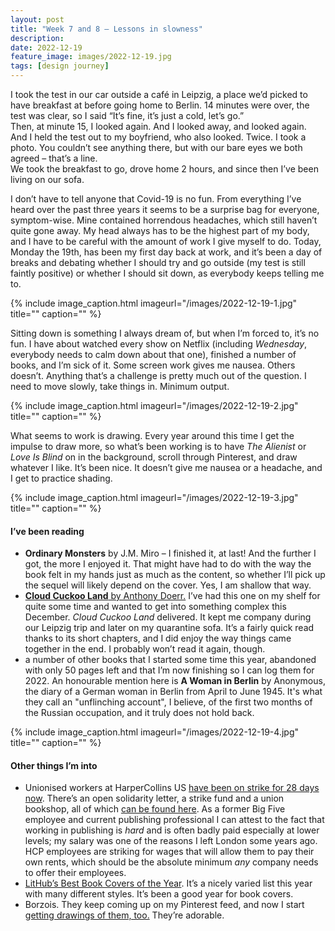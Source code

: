 ```yaml
---
layout: post
title: "Week 7 and 8 – Lessons in slowness"
description:
date: 2022-12-19
feature_image: images/2022-12-19.jpg
tags: [design journey]
---
```


I took the test in our car outside a café in Leipzig, a place we’d picked to have breakfast at before going home to Berlin. 14 minutes were over, the test was clear, so I said “It’s fine, it’s just a cold, let’s go.”<br/>
Then, at minute 15, I looked again. And I looked away, and looked again. And I held the test out to my boyfriend, who also looked. Twice. I took a photo. You couldn’t see anything there, but with our bare eyes we both agreed – that’s a line.<br/>
We took the breakfast to go, drove home 2 hours, and since then I’ve been living on our sofa.

<!--more-->

I don’t have to tell anyone that Covid-19 is no fun. From everything I’ve heard over the past three years it seems to be a surprise bag for everyone, symptom-wise. Mine contained horrendous headaches, which still haven’t quite gone away. My head always has to be the highest part of my body, and I have to be careful with the amount of work I give myself to do. Today, Monday the 19th, has been my first day back at work, and it’s been a day of breaks and debating whether I should try and go outside (my test is still faintly positive) or whether I should sit down, as everybody keeps telling me to.

{% include image_caption.html imageurl="/images/2022-12-19-1.jpg" title="" caption="" %}

Sitting down is something I always dream of, but when I’m forced to, it’s no fun. I have about watched every show on Netflix (including *Wednesday*, everybody needs to calm down about that one), finished a number of books, and I’m sick of it. Some screen work gives me nausea. Others doesn’t. Anything that’s a challenge is pretty much out of the question. I need to move slowly, take things in. Minimum output.

{% include image_caption.html imageurl="/images/2022-12-19-2.jpg" title="" caption="" %}

What seems to work is drawing. Every year around this time I get the impulse to draw more, so what’s been working is to have *The Alienist* or *Love Is Blind* on in the background, scroll through Pinterest, and draw whatever I like. It’s been nice. It doesn’t give me nausea or a headache, and I get to practice shading.

{% include image_caption.html imageurl="/images/2022-12-19-3.jpg" title="" caption="" %}

#### I’ve been reading
+ **Ordinary Monsters** by J.M. Miro – I finished it, at last! And the further I got, the more I enjoyed it. That might have had to do with the way the book felt in my hands just as much as the content, so whether I’ll pick up the sequel will likely depend on the cover. Yes, I am shallow that way.
+ [**Cloud Cuckoo Land** by Anthony Doerr.](https://www.anthonydoerr.com/books/cloud-cuckoo-land/) I’ve had this one on my shelf for quite some time and wanted to get into something complex this December. *Cloud Cuckoo Land* delivered. It kept me company during our Leipzig trip and later on my quarantine sofa. It’s a fairly quick read thanks to its short chapters, and I did enjoy the way things came together in the end. I probably won’t read it again, though.
+ a number of other books that I started some time this year, abandoned with only 50 pages left and that I’m now finishing so I can log them for 2022. An honourable mention here is **A Woman in Berlin** by Anonymous, the diary of a German woman in Berlin from April to June 1945. It's what they call an "unflinching account", I believe, of the first two months of the Russian occupation, and it truly does not hold back.

{% include image_caption.html imageurl="/images/2022-12-19-4.jpg" title="" caption="" %}

#### Other things I’m into
+ Unionised workers at HarperCollins US [have been on strike for 28 days now](https://www.publishersweekly.com/pw/by-topic/industry-news/publisher-news/article/91153-hc-union-update-authors-co-host-rally-at-harper-headquarters-agents-overwhelmingly-support-strike.html). There’s an open solidarity letter, a strike fund and a union bookshop, all of which [can be found here](https://linktr.ee/hcpunion). As a former Big Five employee and current publishing professional I can attest to the fact that working in publishing is *hard* and is often badly paid especially at lower levels; my salary was one of the reasons I left London some years ago. HCP employees are striking for wages that will allow them to pay their own rents, which should be the absolute minimum *any* company needs to offer their employees.
+ [LitHub’s Best Book Covers of the Year](https://lithub.com/the-103-best-book-covers-of-2022/). It’s a nicely varied list this year with many different styles. It’s been a good year for book covers.
+ Borzois. They keep coming up on my Pinterest feed, and now I start [getting drawings of them, too.](https://pin.it/2ylHPHN) They’re adorable.
